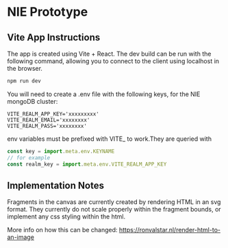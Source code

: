 # NIE Prototype

## Vite App Instructions
The app is created using Vite + React. The dev build can be run with the following command, allowing you to connect to the client using localhost in the browser.
```bash
npm run dev
```


You will need to create a .env file with the following keys, for the NIE mongoDB cluster:

    VITE_REALM_APP_KEY='xxxxxxxxx'
    VITE_REALM_EMAIL='xxxxxxxx'
    VITE_REALM_PASS='xxxxxxxx'

env variables must be prefixed with VITE_ to work.They are queried with 
```javascript
const key = import.meta.env.KEYNAME
// for example
const realm_key = import.meta.env.VITE_REALM_APP_KEY
```

## Implementation Notes
Fragments in the canvas are currently created by rendering HTML in an svg format. They currently do not scale properly within the fragment bounds, or implement any css styling within the html.

More info on how this can be changed: https://ronvalstar.nl/render-html-to-an-image

